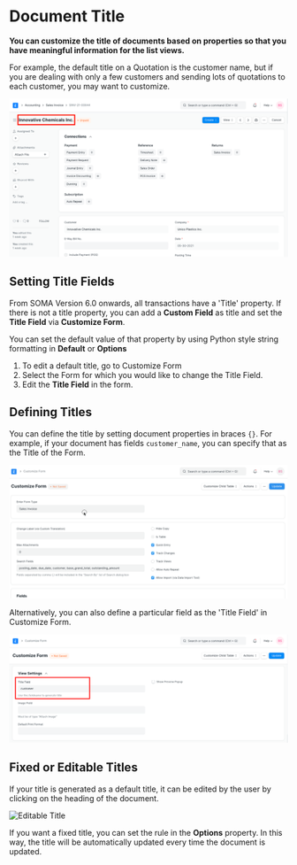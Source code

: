 
# Document Title


**You can customize the title of documents based on properties so that you have meaningful information for the list views.**


For example, the default title on a Quotation is the customer name, but if you are dealing with only a few customers and sending lots of quotations to each customer, you may want to customize.


![Document Title](/files/document-title.png)


## Setting Title Fields


From SOMA Version 6.0 onwards, all transactions have a 'Title' property. If there is not a title property, you can add a **Custom Field** as title and set the **Title Field** via **Customize Form**.


You can set the default value of that property by using Python style string formatting in **Default** or **Options**


1. To edit a default title, go to Customize Form
2. Select the Form for which you would like to change the Title Field.
3. Edit the **Title Field** in the form.


## Defining Titles


You can define the title by setting document properties in braces `{}`. For example, if your document has fields `customer_name`, you can specify that as the Title of the Form.


![Set Document Title](/files/set-document-title.gif)


Alternatively, you can also define a particular field as the 'Title Field' in Customize Form.


![Title Field](/files/title-field-in-view-settings.png) 


## Fixed or Editable Titles


If your title is generated as a default title, it can be edited by the user by clicking on the heading of the document.


![Editable Title](/files/customize-document%20title.gif)


If you want a fixed title, you can set the rule in the **Options** property. In this way, the title will be automatically updated every time the document is updated.


